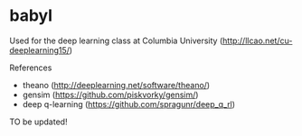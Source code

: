 # babyl
Used for the deep learning class at Columbia University (http://llcao.net/cu-deeplearning15/)

References
 - theano (http://deeplearning.net/software/theano/)
 - gensim (https://github.com/piskvorky/gensim/)
 - deep q-learning (https://github.com/spragunr/deep_q_rl)
 
TO be updated! 
